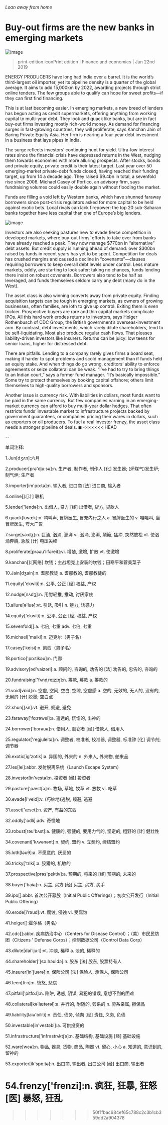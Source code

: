 ###### Loan away from home
# Buy-out firms are the new banks in emerging markets 
![image](images/20190622_fnp505.jpg) 
> print-edition iconPrint edition | Finance and economics | Jun 22nd 2019 
ENERGY PRODUCERS have long had India over a barrel. It is the world’s third-largest oil importer, yet its pipeline density is a quarter of the global average. It aims to add 15,000km by 2022, awarding projects through strict online tenders. The few groups able to qualify can hope for sweet profits—if they can first find financing. 
This is at last becoming easier. In emerging markets, a new breed of lenders has begun acting as credit supermarkets, offering anything from working capital to multi-year debt. They look and quack like banks, but are in fact buy-out firms investing mostly rich-world money. As demand for financing surges in fast-growing countries, they will proliferate, says Kanchan Jain of Baring Private Equity Asia. Her firm is nearing a four-year debt investment in a business that lays pipes in India. 
The surge reflects investors’ continuing hunt for yield. Ultra-low interest rates since the financial crisis have depressed returns in the West, nudging them towards economies with more alluring prospects. After stocks, bonds and private equity, private credit is their latest target. Last year over 50 emerging-market private-debt funds closed, having reached their funding target, up from 14 a decade ago. They raised $9.4bn in total, a sevenfold rise since 2008. Michael Casey of Portico, an advisory firm, says fundraising volumes could easily double again without flooding the market. 
Funds are filling a void left by Western banks, which have shunned faraway borrowers since post-crisis regulators asked for more capital to be held against exotic bets. Local rivals can lack firepower: the top 20 sub-Saharan banks together have less capital than one of Europe’s big lenders. 
![image](images/20190622_fnc279.png) 
Investors are also seeking pastures new to evade fierce competition in developed markets, where buy-out firms’ efforts to take over from banks have already reached a peak. They now manage $770bn in “alternative” debt assets. But credit supply is running ahead of demand: over $300bn raised by funds in recent years has yet to be spent. Competition for deals has crushed margins and caused a decline in “covenants”—clauses requiring borrowers to keep overall debt levels under control. Less mature markets, oddly, are starting to look safer: taking no chances, funds lending there insist on robust covenants. Borrowers also tend to be half as leveraged, and funds themselves seldom carry any debt (many do in the West). 
The asset class is also winning converts away from private equity. Finding acquisition targets can be tough in emerging markets, as owners of growing businesses, often families, are loth to give up control. Exiting them is even trickier. Prospective buyers are rare and thin capital markets complicate IPOs. All this hard work erodes returns to investors, says Holger Rothenbusch of CDC Group, the British government’s overseas-investment arm. By contrast, debt investments, which rarely dilute shareholders, tend to be self-liquidating. Most also produce regular cash flows. That pleases liability-driven investors like insurers. Returns can be juicy: low teens for senior loans, higher for distressed debt. 
There are pitfalls. Lending to a company rarely gives firms a board seat, making it harder to spot problems and scold management than if funds held an equity stake. And when things do go wrong, creditors’ ability to enforce agreements or seize collateral can be weak. “I’ve had to try to bring things to an Indian court,” says a former fund manager. “It’s basically impossible.” Some try to protect themselves by booking capital offshore; others limit themselves to high-quality borrowers and sponsors. 
Another issue is currency risk. With liabilities in dollars, most funds want to be paid in the same currency. But few companies earning in an emerging-market currency can afford to buy multi-year dollar hedges. That often restricts funds’ investable market to infrastructure projects backed by government guarantees, or companies pricing their wares in dollars, such as exporters or oil producers. To fuel a real investor frenzy, the asset class needs a stronger pipeline of deals. ◼ 
<<<<<<< HEAD
-- 
 单词注释:
1.Jun[dʒʌn]:六月 
2.producer[prә'dju:sә]:n. 生产者, 制作者, 制作人 [化] 发生器; (炉煤气)发生炉; 制气炉; 生产者 
3.importer[im'pɒ:tә]:n. 输入者, 进口商 [法] 进口商, 输入者 
4.online[]:[计] 联机 
5.lender['lendә]:n. 出借人, 贷方 [经] 出借者, 贷方, 贷款人 
6.quack[kwæk]:n. 鸭叫声, 冒牌医生, 冒充内行之人 a. 冒牌医生的 v. 嘎嘎叫, 当冒牌医生, 夸大广告 
7.surge[sә:dʒ]:n. 巨涌, 汹涌, 澎湃 vi. 汹涌, 澎湃, 颠簸, 猛冲, 突然放松 vt. 使汹涌奔腾, 急放 [计] 电压尖峰 
8.proliferate[prәәu'lifәreit]:vi. 增殖, 激增, 扩散 vt. 使激增 
9.kanchan[]:[网络] 坎钱；主战坦克上安装的坎钱；田寒平和菅美菜子 
10.Jain[dʒain]:n. 耆那教徒 a. 耆那教的, 耆那教徒的 
11.equity['ekwiti]:n. 公平, 公正 [经] 权益, 产权 
12.nudge[nʌdʒ]:n. 用肘轻推, 推动, 讨厌家伙 
13.allure[ә'luә]:vt. 引诱, 吸引 n. 魅力, 诱惑力 
14.equity['ekwiti]:n. 公平, 公正 [经] 权益, 产权 
15.sevenfold[]:a. 七倍, 七重 adv. 七倍, 七重 
16.michael['maikl]:n. 迈克尔（男子名） 
17.casey['keisi]:n. 凯西（男子名） 
18.portico['pɒ:tikәu]:n. 门廊 
19.advisory[әd'vaizәri]:a. 顾问的, 咨询的, 劝告的 [法] 劝告的, 忠告的, 咨询的 
20.fundraising['fʌndˌreɪzɪŋ]:n. 筹款, 募款 a. 筹款的 
21.void[vɒid]:n. 空虚, 空间, 空白, 空隙, 空虚感 a. 空的, 无效的, 无人的, 没有的, 无用的 [计] 脱墨; 空白点 
22.shun[ʃʌn]:vt. 避开, 规避, 避免 
23.faraway['fɑ:rәwei]:a. 遥远的, 恍惚的, 出神的 
24.borrower['bɒrәuә]:n. 借用人, 剽窃者 [经] 借款人, 借用人 
25.regulator['regjuleitә]:n. 调整者, 校准者, 校准器, 调整器, 标准钟 [化] 调节剂; 调节器 
26.exotic[ig'zɒtik]:a. 异国的, 外来的 n. 外来人, 外来物, 舶来品 
27.les[lei]:abbr. 发射脱离系统（Launch Escape System） 
28.investor[in'vestә]:n. 投资者 [经] 投资者 
29.pasture['pæstʃә]:n. 牧场, 草地, 牧草 vt. 放牧 vi. 吃草 
30.evade[i'veid]:v. (巧妙地)逃脱, 规避, 逃避 
31.asset['æset]:n. 资产, 有益的东西 
32.oddly['ɒdli]:adv. 奇怪地 
33.robust[rәu'bʌst]:a. 健康的, 强健的, 要用力气的, 坚定的, 粗野的 [计] 健壮性 
34.covenant['kʌvәnәnt]:n. 契约, 盟约 v. 立契约, 缔结盟约 
35.loth[lәuθ]:a. 不愿意的, 厌恶的 
36.tricky['triki]:a. 狡猾的, 机敏的 
37.prospective[prәs'pektiv]:a. 预期的, 将来的 [经] 预期的, 未来的 
38.buyer['baiә]:n. 买主, 买方 [经] 买主, 买方, 买手 
39.ipo[]:abbr. 首次公开募股（Initial Public Offerings）；初次公开发行（Initial Public Offering） 
40.erode[i'rәud]:vt. 腐蚀, 侵蚀 vi. 受腐蚀 
41.holger[]:霍尔格（男名） 
42.cdc[]:abbr. 疾病防治中心（Centers for Disease Control）；（美）市民民防团（Citizens ' Defense Corps）；控制数据公司（Control Data Corp） 
43.dilute[dai'lju:t]:vt. 冲淡, 稀释 a. 淡的, 稀释的 
44.shareholder['ʃєә.hәuldә]:n. 股东 [法] 股东, 股票持有人 
45.insurer[in'ʃuәrә]:n. 保险公司 [法] 保险人, 承保人, 保险公司 
46.teen[ti:n]:n. 愤怒, 悲哀 
47.pitfall['pitfɒ:l]:n. 陷阱, 诱惑, 阴谋, 易犯的错误, 意想不到的困难 
48.collateral[kә'lætәrәl]:a. 并行的, 附随的, 旁系的 n. 旁系亲属, 担保品 
49.liability[laiә'biliti]:n. 责任, 债务, 倾向 [经] 责任, 义务, 负债 
50.investable[in'vestәbl]:a. 可供投资的 
51.infrastructure['infrәstrʌktʃә]:n. 基础结构, 基础设施 [经] 基础设施 
52.ware[wєә]:n. 物品, 器具, 货物, 商品, 陶器 vt. 留心, 小心 a. 知道的, 意识到的, 留神的 
53.exporter[ik'spɒ:tә]:n. 出口商, 输出者, 出口公司 [经] 出口商, 输出者 
54.frenzy['frenzi]:n. 疯狂, 狂暴, 狂怒 [医] 暴怒, 狂乱 
=======
>>>>>>> 50f1fbac684ef65c788c2c3b1cb359dd2a904378
